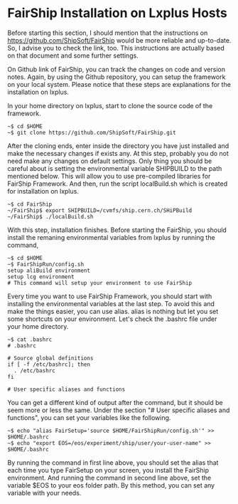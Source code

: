 # FairShip Installation on Lxplus Hosts

Before starting this section, I should mention that the instructions on https://github.com/ShipSoft/FairShip would be more reliable and up-to-date. So, I advise you to check the link, too. This instructions are actually based on that document and some further settings.

On Github link of FairShip, you can track the changes on code and version notes. Again, by using the Github repository, you can setup the framework on your local system. Please notice that these steps are explanations for the installation on lxplus.

In your home directory on lxplus, start to clone the source code of the framework.

    ~$ cd $HOME
    ~$ git clone https://github.com/ShipSoft/FairShip.git

After the cloning ends, enter inside the directory you have just installed and make the necessary changes if exists any. At this step, probably you do not need make any changes on default settings. Only thing you should be careful about is setting the environmental variable SHIPBUILD to the path mentioned below. This will allow you to use pre-compiled libraries for FairShip Framework. And then, run the script localBuild.sh which is created for installation on lxplus.

    ~$ cd FairShip
    ~/FairShip$ export SHIPBUILD=/cvmfs/ship.cern.ch/SHiPBuild
    ~/FairShip$ ./localBuild.sh

With this step, installation finishes. Before starting the FairShip, you should install the remaning environmental variables from lxplus by running the command,

    ~$ cd $HOME
    ~$ FairShipRun/config.sh
    setup aliBuild environment
    setup lcg environment
    # This command will setup your environment to use FairShip

Every time you want to use FairShip Framework, you should start with installing the environmental variables at the last step. To avoid this and make the things easier, you can use alias. alias is nothing but let you set some shortcuts on your environment. Let's check the .bashrc file under your home directory.

    ~$ cat .bashrc
    # .bashrc

    # Source global definitions
    if [ -f /etc/bashrc]; then
      . /etc/bashrc
    fi

    # User specific aliases and functions

You can get a different kind of output after the command, but it should be seem more or less the same. Under the section "# User specific aliases and functions", you can set your variables like the following.

    ~$ echo "alias FairSetup='source $HOME/FairShipRun/config.sh'" >> $HOME/.bashrc
    ~$ echo "export EOS=/eos/experiment/ship/user/your-user-name" >> $HOME/.bashrc
    
By running the command in first line above, you should set the alias that each time you type FairSetup on your screen, you install the FairShip environment. And running the command in second line above, set the variable $EOS to your eos folder path. By this method, you can set any variable with your needs.
